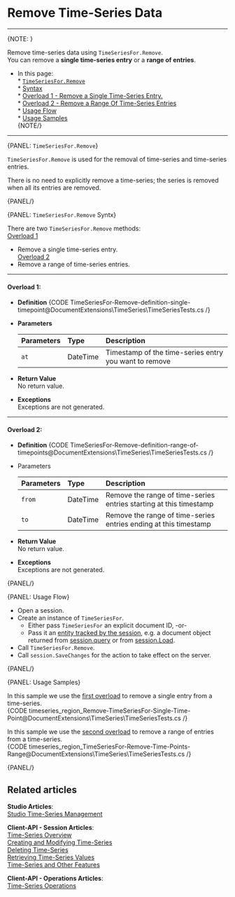 ﻿# Remove Time-Series Data

---

{NOTE: }

Remove time-series data using `TimeSeriesFor.Remove`.  
You can remove a **single time-series entry** or a **range of entries**.  

* In this page:  
      * [`TimeSeriesFor.Remove`](../../../../document-extensions/timeseries/client-api/session-methods/remove-ts-data#timeseriesfor.remove)  
      * [Syntax](../../../../document-extensions/timeseries/client-api/session-methods/remove-ts-data#timeseriesfor.remove-syntx)  
         * [Overload 1 - Remove a Single Time-Series Entry.](../../../../document-extensions/timeseries/client-api/session-methods/remove-ts-data#overload-1)  
         * [Overload 2 - Remove a Range Of Time-Series Entries](../../../../document-extensions/timeseries/client-api/session-methods/remove-ts-data#overload-2)  
      * [Usage Flow](../../../../document-extensions/timeseries/client-api/session-methods/remove-ts-data#usage-flow)  
      * [Usage Samples](../../../../document-extensions/timeseries/client-api/session-methods/remove-ts-data#usage-samples)  
{NOTE/}

---

{PANEL: `TimeSeriesFor.Remove`}

`TimeSeriesFor.Remove` is used for the removal of time-series and 
time-series entries.  

There is no need to explicitly remove a time-series; 
the series is removed when all its entries are removed.  

{PANEL/}

{PANEL: `TimeSeriesFor.Remove` Syntx}

There are two `TimeSeriesFor.Remove` methods:  
[Overload 1](../../../../document-extensions/timeseries/client-api/session-methods/remove-ts-data#overload-1) 
- Remove a single time-series entry.  
[Overload 2](../../../../document-extensions/timeseries/client-api/session-methods/remove-ts-data#overload-2) 
- Remove a range of time-series entries.  

---

#### Overload 1:  

* **Definition**
  {CODE TimeSeriesFor-Remove-definition-single-timepoint@DocumentExtensions\TimeSeries\TimeSeriesTests.cs /}

* **Parameters**  

    | Parameters | Type | Description |
    |:-------------|:-------------|:-------------|
    | `at` | DateTime | Timestamp of the time-series entry you want to remove |

* **Return Value**  
  No return value.  

* **Exceptions**  
  Exceptions are not generated.  

---

#### Overload 2:  

* **Definition**
     {CODE TimeSeriesFor-Remove-definition-range-of-timepoints@DocumentExtensions\TimeSeries\TimeSeriesTests.cs /}

* Parameters  

     | Parameters | Type | Description |
     |:-------------|:-------------|:-------------|
     | `from` | DateTime | Remove the range of time-series entries starting at this timestamp |
     | `to` | DateTime | Remove the range of time-series entries ending at this timestamp |

* **Return Value**  
  No return value.  

* **Exceptions**  
  Exceptions are not generated.  

{PANEL/}

{PANEL: Usage Flow}

* Open a session.  
* Create an instance of `TimeSeriesFor`.  
    * Either pass `TimeSeriesFor` an explicit document ID, -or-  
    * Pass it an [entity tracked by the session](../../../client-api/session/loading-entities), e.g. a document object returned from [session.query](../../../client-api/session/querying/how-to-query) or from [session.Load](../../../client-api/session/loading-entities#load).  
* Call `TimeSeriesFor.Remove`.  
* Call `session.SaveChanges` for the action to take effect on the server.  

{PANEL/}

{PANEL: Usage Samples}

In this sample we use the [first overload](../../../../document-extensions/timeseries/client-api/session-methods/remove-ts-data#overload-1) 
to remove a single entry from a time-series.  
{CODE timeseries_region_Remove-TimeSeriesFor-Single-Time-Point@DocumentExtensions\TimeSeries\TimeSeriesTests.cs /}

In this sample we use the [second overload](../../../../document-extensions/timeseries/client-api/session-methods/remove-ts-data#overload-2) 
to remove a range of entries from a time-series.  
{CODE timeseries_region_TimeSeriesFor-Remove-Time-Points-Range@DocumentExtensions\TimeSeries\TimeSeriesTests.cs /}

{PANEL/}

## Related articles
**Studio Articles**:  
[Studio Time-Series Management]()  

**Client-API - Session Articles**:  
[Time-Series Overview]()  
[Creating and Modifying Time-Series]()  
[Deleting Time-Series]()  
[Retrieving Time-Series Values]()  
[Time-Series and Other Features]()  

**Client-API - Operations Articles**:  
[Time-Series Operations]()  
